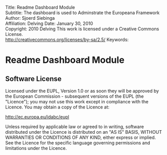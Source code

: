 Title:			Readme Dashboard Module  
Subtitle:		The dashboard is used to Adminstrate the Europeana Framework  
Author:			Sjoerd Siebinga  
Affiliation:	Delving
Date:			January 30, 2010  
Copyright:		2010 Delving
				This work is licensed under a Creative Commons License.  
				http://creativecommons.org/licenses/by-sa/2.5/
Keywords:		

# Readme Dashboard Module #


<!--
Development start-up on IntelliJ

1. Modify your role

 - Launch portal on http://localhost:8983/portal/ and create an account for yourself
 - In IntelliJ open the Data Sources tab to your right
 - add data source
   URL: jdbc:postgresql:europeana
   user: europeana
   password: culture
 - you should see the list of tables in the Data Sources tab
 - open table users. You should see your own account
 - right click on the Data source, select 'Run JDBC console'
 - change your role by executing
  UPDATE users SET role='ROLE_GOD'
 - you may choose more modest roles as well :)

 Now you can use dashboard to add data.

2. Launch dashboard with GWT toolkit

 - Create a 'GWT launch configuration' for module 'dashboard'.
   You may want to add extra memory and explicit link to launch.properties as VM parameters
   -Xmx256m -Dlaunch.properties=D:/path/to/launch.properties
 - On Windows, it may fail to find swt-win32-3235.dll and gwt-ll.dll.
   You whould extract them from
     .m2\repository\com\google\gwt\gwt-dev\1.5.3\gwt-dev-1.5.3-windows-libs.zip
   to
     .m2\repository\com\google\gwt\gwt-dev\1.5.3\
  - Launch dashboard. You should see two windows of GWT web toolkit:
     console and
     broswer with a login prompt
  - Login in the GWT browser. It may take a while.

    Take a break, talk to your colleagues. Whatever it does it is the humanity that benefits.

  Now you should see the collections tab where you can upload a new one

3. Uploading test dataset

 - upload it from
   core/src/test/resources/test-files/92001_Ag_EU_TELtreasures.xml

 - index it. To index, a portal instance at http://localhost:8983/ should be running as it has solr in it

 You should eb able to come back to portal http://localhost:8983/portal, to search for
 *:*
 and see some results (in fact, see all records from the test dataset).
-->

## Software License ##

Licensed under the EUPL, Version 1.0 or as soon they
will be approved by the European Commission - subsequent
versions of the EUPL (the "Licence");
you may not use this work except in compliance with the
Licence.
You may obtain a copy of the Licence at:

http://ec.europa.eu/idabc/eupl

Unless required by applicable law or agreed to in
writing, software distributed under the Licence is
distributed on an "AS IS" BASIS,
WITHOUT WARRANTIES OR CONDITIONS OF ANY KIND, either
express or implied.
See the Licence for the specific language governing
permissions and limitations under the Licence.